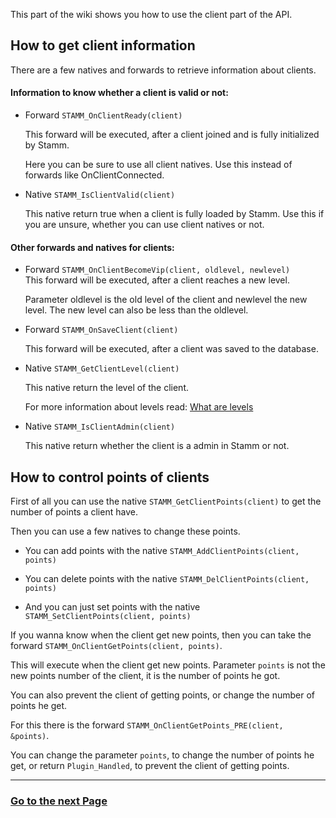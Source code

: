 This part of the wiki shows you how to use the client part of the API.


## How to get client information

There are a few natives and forwards to retrieve information about clients.

#### Information to know whether a client is valid or not:

- Forward `STAMM_OnClientReady(client)`

	This forward will be executed, after a client joined and is fully initialized by Stamm.

	Here you can be sure to use all client natives.
	Use this instead of forwards like OnClientConnected.

- Native `STAMM_IsClientValid(client)`

	This native return true when a client is fully loaded by Stamm.
	Use this if you are unsure, whether you can use client natives or not.

#### Other forwards and natives for clients:

- Forward `STAMM_OnClientBecomeVip(client, oldlevel, newlevel)`    
	This forward will be executed, after a client reaches a new level.
	
	Parameter oldlevel is the old level of the client and newlevel the new level.
	The new level can also be less than the oldlevel.

- Forward `STAMM_OnSaveClient(client)`

	This forward will be executed, after a client was saved to the database.

- Native `STAMM_GetClientLevel(client)`

	This native return the level of the client.

	For more information about levels read: [What are levels](wiki/Introduction-into-the-API#what-are-levels)

- Native `STAMM_IsClientAdmin(client)`

	This native return whether the client is a admin in Stamm or not.


## How to control points of clients

First of all you can use the native `STAMM_GetClientPoints(client)` to get the number of points a client have.

Then you can use a few natives to change these points.

- You can add points with the native `STAMM_AddClientPoints(client, points)`

- You can delete points with the native `STAMM_DelClientPoints(client, points)`

- And you can just set points with the native `STAMM_SetClientPoints(client, points)`


If you wanna know when the client get new points, then you can take the forward `STAMM_OnClientGetPoints(client, points)`.

This will execute when the client get new points.
Parameter `points` is not the new points number of the client, it is the number of points he got.

You can also prevent the client of getting points, or change the number of points he get.

For this there is the forward `STAMM_OnClientGetPoints_PRE(client, &points)`.

You can change the parameter `points`, to change the number of points he get, or return `Plugin_Handled`, to prevent the client of getting points.

---------
### [Go to the next Page](wiki/Working-with-levels)